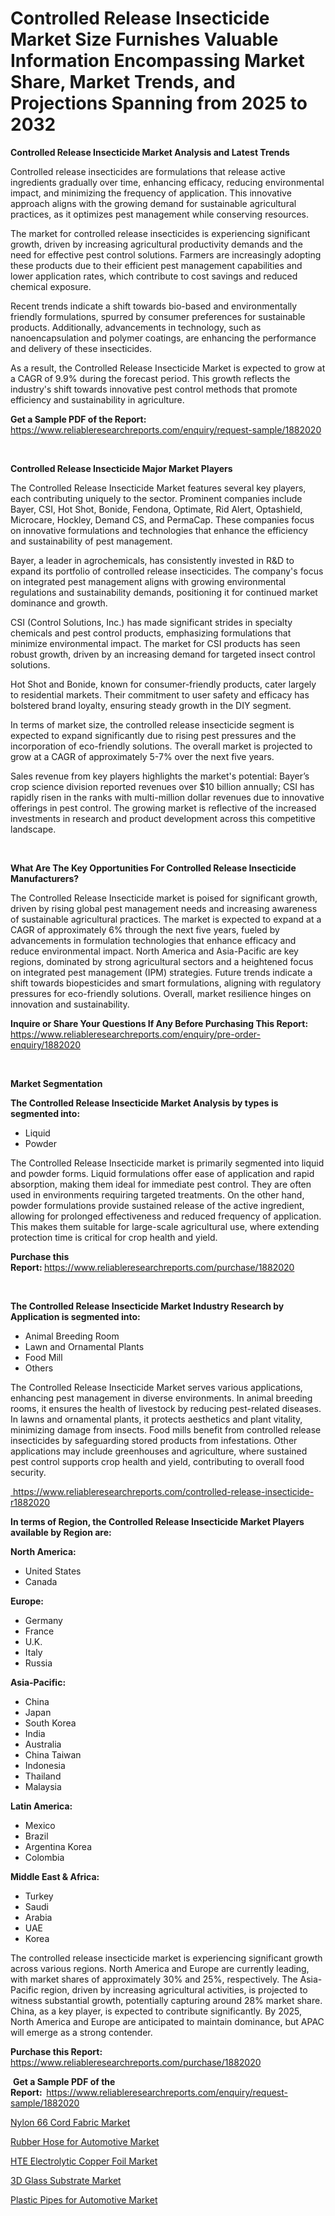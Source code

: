 <p><h1>Controlled Release Insecticide Market Size Furnishes Valuable Information Encompassing Market Share, Market Trends, and Projections Spanning from 2025 to 2032</h1></p><p><strong>Controlled Release Insecticide Market Analysis and Latest Trends</strong></p>
<p><p>Controlled release insecticides are formulations that release active ingredients gradually over time, enhancing efficacy, reducing environmental impact, and minimizing the frequency of application. This innovative approach aligns with the growing demand for sustainable agricultural practices, as it optimizes pest management while conserving resources.</p><p>The market for controlled release insecticides is experiencing significant growth, driven by increasing agricultural productivity demands and the need for effective pest control solutions. Farmers are increasingly adopting these products due to their efficient pest management capabilities and lower application rates, which contribute to cost savings and reduced chemical exposure.</p><p>Recent trends indicate a shift towards bio-based and environmentally friendly formulations, spurred by consumer preferences for sustainable products. Additionally, advancements in technology, such as nanoencapsulation and polymer coatings, are enhancing the performance and delivery of these insecticides.</p><p>As a result, the Controlled Release Insecticide Market is expected to grow at a CAGR of 9.9% during the forecast period. This growth reflects the industry's shift towards innovative pest control methods that promote efficiency and sustainability in agriculture.</p></p>
<p><strong>Get a Sample PDF of the Report:&nbsp;</strong> <a href="https://www.reliableresearchreports.com/enquiry/request-sample/1882020?utm_campaign=9&utm_medium=2&utm_source=Github&utm_content=ia&utm_term=04022025&utm_id=controlled-release-insecticide">https://www.reliableresearchreports.com/enquiry/request-sample/1882020</a></p>
<p>&nbsp;</p>
<p><strong>Controlled Release Insecticide Major Market Players</strong></p>
<p><p>The Controlled Release Insecticide Market features several key players, each contributing uniquely to the sector. Prominent companies include Bayer, CSI, Hot Shot, Bonide, Fendona, Optimate, Rid Alert, Optashield, Microcare, Hockley, Demand CS, and PermaCap. These companies focus on innovative formulations and technologies that enhance the efficiency and sustainability of pest management.</p><p>Bayer, a leader in agrochemicals, has consistently invested in R&D to expand its portfolio of controlled release insecticides. The company's focus on integrated pest management aligns with growing environmental regulations and sustainability demands, positioning it for continued market dominance and growth.</p><p>CSI (Control Solutions, Inc.) has made significant strides in specialty chemicals and pest control products, emphasizing formulations that minimize environmental impact. The market for CSI products has seen robust growth, driven by an increasing demand for targeted insect control solutions.</p><p>Hot Shot and Bonide, known for consumer-friendly products, cater largely to residential markets. Their commitment to user safety and efficacy has bolstered brand loyalty, ensuring steady growth in the DIY segment.</p><p>In terms of market size, the controlled release insecticide segment is expected to expand significantly due to rising pest pressures and the incorporation of eco-friendly solutions. The overall market is projected to grow at a CAGR of approximately 5-7% over the next five years.</p><p>Sales revenue from key players highlights the market's potential: Bayer’s crop science division reported revenues over $10 billion annually; CSI has rapidly risen in the ranks with multi-million dollar revenues due to innovative offerings in pest control. The growing market is reflective of the increased investments in research and product development across this competitive landscape.</p></p>
<p>&nbsp;</p>
<p><strong>What Are The Key Opportunities For Controlled Release Insecticide Manufacturers?</strong></p>
<p><p>The Controlled Release Insecticide market is poised for significant growth, driven by rising global pest management needs and increasing awareness of sustainable agricultural practices. The market is expected to expand at a CAGR of approximately 6% through the next five years, fueled by advancements in formulation technologies that enhance efficacy and reduce environmental impact. North America and Asia-Pacific are key regions, dominated by strong agricultural sectors and a heightened focus on integrated pest management (IPM) strategies. Future trends indicate a shift towards biopesticides and smart formulations, aligning with regulatory pressures for eco-friendly solutions. Overall, market resilience hinges on innovation and sustainability.</p></p>
<p><strong>Inquire or Share Your Questions If Any Before Purchasing This Report:</strong> <a href="https://www.reliableresearchreports.com/enquiry/pre-order-enquiry/1882020?utm_campaign=9&utm_medium=2&utm_source=Github&utm_content=ia&utm_term=04022025&utm_id=controlled-release-insecticide">https://www.reliableresearchreports.com/enquiry/pre-order-enquiry/1882020</a></p>
<p>&nbsp;</p>
<p><strong>Market Segmentation</strong></p>
<p><strong>The Controlled Release Insecticide Market Analysis by types is segmented into:</strong></p>
<p><ul><li>Liquid</li><li>Powder</li></ul></p>
<p><p>The Controlled Release Insecticide market is primarily segmented into liquid and powder forms. Liquid formulations offer ease of application and rapid absorption, making them ideal for immediate pest control. They are often used in environments requiring targeted treatments. On the other hand, powder formulations provide sustained release of the active ingredient, allowing for prolonged effectiveness and reduced frequency of application. This makes them suitable for large-scale agricultural use, where extending protection time is critical for crop health and yield.</p></p>
<p><strong>Purchase this Report:&nbsp;</strong><a href="https://www.reliableresearchreports.com/purchase/1882020?utm_campaign=9&utm_medium=2&utm_source=Github&utm_content=ia&utm_term=04022025&utm_id=controlled-release-insecticide">https://www.reliableresearchreports.com/purchase/1882020</a></p>
<p>&nbsp;</p>
<p><strong>The Controlled Release Insecticide Market Industry Research by Application is segmented into:</strong></p>
<p><ul><li>Animal Breeding Room</li><li>Lawn and Ornamental Plants</li><li>Food Mill</li><li>Others</li></ul></p>
<p><p>The Controlled Release Insecticide Market serves various applications, enhancing pest management in diverse environments. In animal breeding rooms, it ensures the health of livestock by reducing pest-related diseases. In lawns and ornamental plants, it protects aesthetics and plant vitality, minimizing damage from insects. Food mills benefit from controlled release insecticides by safeguarding stored products from infestations. Other applications may include greenhouses and agriculture, where sustained pest control supports crop health and yield, contributing to overall food security.</p></p>
<p><a href="https://www.reliableresearchreports.com/controlled-release-insecticide-r1882020?utm_campaign=9&utm_medium=2&utm_source=Github&utm_content=ia&utm_term=04022025&utm_id=controlled-release-insecticide">&nbsp;https://www.reliableresearchreports.com/controlled-release-insecticide-r1882020</a></p>
<p><strong>In terms of Region, the Controlled Release Insecticide Market Players available by Region are:</strong></p>
<p>
    <p> <strong> North America: </strong>
        <ul>
            <li>United States</li>
            <li>Canada</li>
        </ul>
        </p> 
    <p> <strong> Europe: </strong>
        <ul>
            <li>Germany</li>
            <li>France</li>
            <li>U.K.</li>
            <li>Italy</li>
            <li>Russia</li>
        </ul>
        </p> 
    <p> <strong> Asia-Pacific: </strong>
        <ul>
            <li>China</li>
            <li>Japan</li>
            <li>South Korea</li>
            <li>India</li>
            <li>Australia</li>
            <li>China Taiwan</li>
            <li>Indonesia</li>
            <li>Thailand</li>
            <li>Malaysia</li>
        </ul>
        </p> 
    <p> <strong> Latin America: </strong>
        <ul>
            <li>Mexico</li>
            <li>Brazil</li>
            <li>Argentina Korea</li>
            <li>Colombia</li>
        </ul>
        </p> 
    <p> <strong> Middle East & Africa: </strong>
        <ul>
            <li>Turkey</li>
            <li>Saudi</li>
            <li>Arabia</li>
            <li>UAE</li>
            <li>Korea</li>
        </ul>
    </p>
    </p>
<p><p>The controlled release insecticide market is experiencing significant growth across various regions. North America and Europe are currently leading, with market shares of approximately 30% and 25%, respectively. The Asia-Pacific region, driven by increasing agricultural activities, is projected to witness substantial growth, potentially capturing around 28% market share. China, as a key player, is expected to contribute significantly. By 2025, North America and Europe are anticipated to maintain dominance, but APAC will emerge as a strong contender.</p></p>
<p><strong>Purchase this Report: </strong><a href="https://www.reliableresearchreports.com/purchase/1882020?utm_campaign=9&utm_medium=2&utm_source=Github&utm_content=ia&utm_term=04022025&utm_id=controlled-release-insecticide">https://www.reliableresearchreports.com/purchase/1882020</a></p>
<p>&nbsp;<strong>Get a Sample PDF of the Report:&nbsp;&nbsp;</strong><a href="https://www.reliableresearchreports.com/enquiry/request-sample/1882020?utm_campaign=9&utm_medium=2&utm_source=Github&utm_content=ia&utm_term=04022025&utm_id=controlled-release-insecticide">https://www.reliableresearchreports.com/enquiry/request-sample/1882020</a></p>
<p><strong></strong></p>
<p><p><a href="https://github.com/manesros8/Market-Research-Report-List-1/blob/main/nylon-66-cord-fabric-market.md?utm_campaign=9&utm_medium=2&utm_source=Github&utm_content=ia&utm_term=04022025&utm_id=controlled-release-insecticide">Nylon 66 Cord Fabric Market</a></p><p><a href="https://github.com/organophelia8282/Market-Research-Report-List-1/blob/main/rubber-hose-for-automotive-market.md?utm_campaign=9&utm_medium=2&utm_source=Github&utm_content=ia&utm_term=04022025&utm_id=controlled-release-insecticide">Rubber Hose for Automotive Market</a></p><p><a href="https://github.com/ulyssacrayne00231/Market-Research-Report-List-1/blob/main/hte-electrolytic-copper-foil-market.md?utm_campaign=9&utm_medium=2&utm_source=Github&utm_content=ia&utm_term=04022025&utm_id=controlled-release-insecticide">HTE Electrolytic Copper Foil Market</a></p><p><a href="https://github.com/danikabiele541/Market-Research-Report-List-1/blob/main/3d-glass-substrate-market.md?utm_campaign=9&utm_medium=2&utm_source=Github&utm_content=ia&utm_term=04022025&utm_id=controlled-release-insecticide">3D Glass Substrate Market</a></p><p><a href="https://github.com/jamastodola515/Market-Research-Report-List-1/blob/main/plastic-pipes-for-automotive-market.md?utm_campaign=9&utm_medium=2&utm_source=Github&utm_content=ia&utm_term=04022025&utm_id=controlled-release-insecticide">Plastic Pipes for Automotive Market</a></p></p>